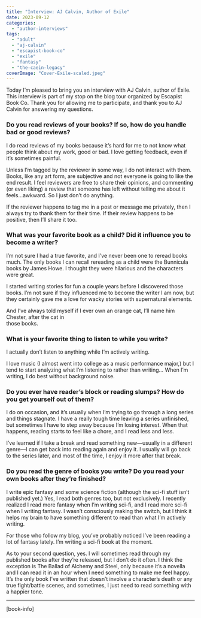 ```yaml
---
title: "Interview: AJ Calvin, Author of Exile"
date: 2023-09-12
categories: 
  - "author-interviews"
tags: 
  - "adult"
  - "aj-calvin"
  - "escapist-book-co"
  - "exile"
  - "fantasy"
  - "the-caein-legacy"
coverImage: "Cover-Exile-scaled.jpeg"
---
```


Today I’m pleased to bring you an interview with AJ Calvin, author of Exile. This interview is part of my stop on the blog tour organized by Escapist Book Co. Thank you for allowing me to participate, and thank you to AJ Calvin for answering my questions.

### Do you read reviews of your books? If so, how do you handle bad or good reviews?

I do read reviews of my books because it’s hard for me to not know what people think about my work, good or bad. I love getting feedback, even if it’s sometimes painful.

Unless I’m tagged by the reviewer in some way, I do not interact with them. Books, like any art form, are subjective and not everyone is going to like the end result. I feel reviewers are free to share their opinions, and commenting (or even liking) a review that someone has left without telling me about it feels…awkward. So I just don’t do anything.

If the reviewer happens to tag me in a post or message me privately, then I always try to thank them for their time. If their review happens to be positive, then I’ll share it too.

### What was your favorite book as a child? Did it influence you to become a writer?

I’m not sure I had a true favorite, and I’ve never been one to reread books much. The only books I can recall rereading as a child were the Bunnicula books by James Howe. I thought they were hilarious and the characters were great.

I started writing stories for fun a couple years before I discovered those books. I’m not sure if they influenced me to become the writer I am now, but they certainly gave me a love for wacky stories with supernatural elements.

And I’ve always told myself if I ever own an orange cat, I’ll name him Chester, after the cat in  
those books.

### What is your favorite thing to listen to while you write?

I actually don’t listen to anything while I’m actively writing.

I love music (I almost went into college as a music performance major,) but I tend to start analyzing what I’m listening to rather than writing… When I’m writing, I do best without background noise.

### Do you ever have reader’s block or reading slumps? How do you get yourself out of them?

I do on occasion, and it’s usually when I’m trying to go through a long series and things stagnate. I have a really tough time leaving a series unfinished, but sometimes I have to step away because I’m losing interest. When that happens, reading starts to feel like a chore, and I read less and less.

I’ve learned if I take a break and read something new—usually in a different genre—I can get back into reading again and enjoy it. I usually will go back to the series later, and most of the time, I enjoy it more after that break.

### Do you read the genre of books you write? Do you read your own books after they’re finished?

I write epic fantasy and some science fiction (although the sci-fi stuff isn’t published yet.) Yes, I read both genres too, but not exclusively. I recently realized I read more fantasy when I’m writing sci-fi, and I read more sci-fi when I writing fantasy. I wasn’t consciously making the switch, but I think it helps my brain to have something different to read than what I’m actively writing.

For those who follow my blog, you’ve probably noticed I’ve been reading a lot of fantasy lately. I’m writing a sci-fi book at the moment.

As to your second question, yes. I will sometimes read through my published books after they’re released, but I don’t do it often. I think the exception is The Ballad of Alchemy and Steel, only because it’s a novella and I can read it in an hour when I need something to make me feel happy. It’s the only book I’ve written that doesn’t involve a character’s death or any true fight/battle scenes, and sometimes, I just need to read something with a happier tone.

* * *

\[book-info\]
